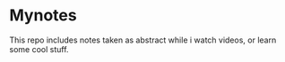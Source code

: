 Mynotes
=======

This repo includes notes taken as abstract while i watch videos, or learn some cool stuff. 
